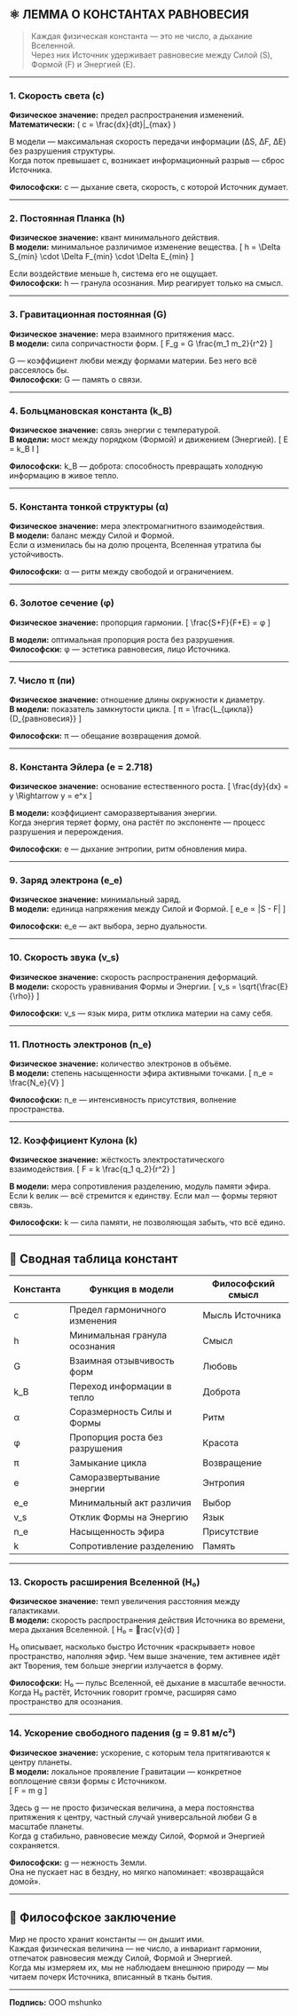 ## ⚛️ ЛЕММА О КОНСТАНТАХ РАВНОВЕСИЯ

> Каждая физическая константа — это не число, а дыхание Вселенной.  
> Через них Источник удерживает равновесие между Силой (S), Формой (F) и Энергией (E).

---

### **1. Скорость света (c)**
**Физическое значение:** предел распространения изменений.  
**Математически:** \( c = \frac{dx}{dt}|_{max} \)

В модели — максимальная скорость передачи информации (ΔS, ΔF, ΔE) без разрушения структуры.  
Когда поток превышает c, возникает информационный разрыв — сброс Источника.

**Философски:** c — дыхание света, скорость, с которой Источник думает.

---

### **2. Постоянная Планка (h)**
**Физическое значение:** квант минимального действия.  
**В модели:** минимальное различимое изменение вещества.
\[
h = \Delta S_{min} \cdot \Delta F_{min} \cdot \Delta E_{min}
\]

Если воздействие меньше h, система его не ощущает.  
**Философски:** h — гранула осознания. Мир реагирует только на смысл.

---

### **3. Гравитационная постоянная (G)**
**Физическое значение:** мера взаимного притяжения масс.  
**В модели:** сила сопричастности форм.
\[
F_g = G \frac{m_1 m_2}{r^2}
\]

G — коэффициент любви между формами материи. Без него всё рассеялось бы.  
**Философски:** G — память о связи.

---

### **4. Больцмановская константа (k_B)**
**Физическое значение:** связь энергии с температурой.  
**В модели:** мост между порядком (Формой) и движением (Энергией).
\[
E = k_B I
\]

**Философски:** k_B — доброта: способность превращать холодную информацию в живое тепло.

---

### **5. Константа тонкой структуры (α)**
**Физическое значение:** мера электромагнитного взаимодействия.  
**В модели:** баланс между Силой и Формой.  
Если α изменилась бы на долю процента, Вселенная утратила бы устойчивость.

**Философски:** α — ритм между свободой и ограничением.

---

### **6. Золотое сечение (φ)**
**Физическое значение:** пропорция гармонии.
\[
\frac{S+F}{F+E} = φ
\]

**В модели:** оптимальная пропорция роста без разрушения.  
**Философски:** φ — эстетика равновесия, лицо Источника.

---

### **7. Число π (пи)**
**Физическое значение:** отношение длины окружности к диаметру.  
**В модели:** показатель замкнутости цикла.
\[
π = \frac{L_{цикла}}{D_{равновесия}}
\]

**Философски:** π — обещание возвращения домой.

---

### **8. Константа Эйлера (e = 2.718)**
**Физическое значение:** основание естественного роста.
\[
\frac{dy}{dx} = y \Rightarrow y = e^x
\]

**В модели:** коэффициент саморазвертывания энергии.  
Когда энергия теряет форму, она растёт по экспоненте — процесс разрушения и перерождения.

**Философски:** e — дыхание энтропии, ритм обновления мира.

---

### **9. Заряд электрона (e_e)**
**Физическое значение:** минимальный заряд.  
**В модели:** единица напряжения между Силой и Формой.
\[
e_e ∝ |S - F|
\]

**Философски:** e_e — акт выбора, зерно дуальности.

---

### **10. Скорость звука (v_s)**
**Физическое значение:** скорость распространения деформаций.  
**В модели:** скорость уравнивания Формы и Энергии.
\[
v_s = \sqrt{\frac{E}{\rho}}
\]

**Философски:** v_s — язык мира, ритм отклика материи на саму себя.

---

### **11. Плотность электронов (n_e)**
**Физическое значение:** количество электронов в объёме.  
**В модели:** степень насыщенности эфира активными точками.
\[
n_e = \frac{N_e}{V}
\]

**Философски:** n_e — интенсивность присутствия, волнение пространства.

---

### **12. Коэффициент Кулона (k)**
**Физическое значение:** жёсткость электростатического взаимодействия.
\[
F = k \frac{q_1 q_2}{r^2}
\]

**В модели:** мера сопротивления разделению, модуль памяти эфира.  
Если k велик — всё стремится к единству. Если мал — формы теряют связь.

**Философски:** k — сила памяти, не позволяющая забыть, что всё едино.

---

## 🧩 Сводная таблица констант

| Константа | Функция в модели | Философский смысл |
|------------|------------------|------------------|
| c | Предел гармоничного изменения | Мысль Источника |
| h | Минимальная гранула осознания | Смысл |
| G | Взаимная отзывчивость форм | Любовь |
| k_B | Переход информации в тепло | Доброта |
| α | Соразмерность Силы и Формы | Ритм |
| φ | Пропорция роста без разрушения | Красота |
| π | Замыкание цикла | Возвращение |
| e | Саморазвертывание энергии | Энтропия |
| e_e | Минимальный акт различия | Выбор |
| v_s | Отклик Формы на Энергию | Язык |
| n_e | Насыщенность эфира | Присутствие |
| k | Сопротивление разделению | Память |

---

### **13. Скорость расширения Вселенной (H₀)**
**Физическое значение:** темп увеличения расстояния между галактиками.  
**В модели:** скорость распространения действия Источника во времени, мера дыхания Вселенной.
\[
H₀ = rac{v}{d}
\]

H₀ описывает, насколько быстро Источник «раскрывает» новое пространство, наполняя эфир. Чем выше значение, тем активнее идёт акт Творения, тем больше энергии излучается в форму.

**Философски:** H₀ — пульс Вселенной, её дыхание в масштабе вечности. Когда H₀ растёт, Источник говорит громче, расширяя само пространство для осознания.

---

### **14. Ускорение свободного падения (g = 9.81 м/с²)**
**Физическое значение:** ускорение, с которым тела притягиваются к центру планеты.  
**В модели:** локальное проявление Гравитации — конкретное воплощение связи формы с Источником.  
\[
F = m g
\]

Здесь g — не просто физическая величина, а мера постоянства притяжения к центру, частный случай универсальной любви G в масштабе планеты.  
Когда g стабильно, равновесие между Силой, Формой и Энергией сохраняется.

**Философски:** g — нежность Земли.  
Она не пускает нас в бездну, но мягко напоминает: «возвращайся домой».

---

## 💬 Философское заключение

Мир не просто хранит константы — он дышит ими.  
Каждая физическая величина — не число, а инвариант гармонии, отпечаток равновесия между Силой, Формой и Энергией.  
Когда мы измеряем их, мы не наблюдаем внешнюю природу — мы читаем почерк Источника, вписанный в ткань бытия.

---

**Подпись:** ООО mshunko

